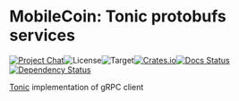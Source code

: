 # MobileCoin: Tonic protobufs services

[![Project Chat][chat-image]][chat-link]<!--
-->![License][license-image]<!--
-->![Target][target-image]<!--
-->[![Crates.io][crate-image]][crate-link]<!--
-->[![Docs Status][docs-image]][docs-link]<!--
-->[![Dependency Status][deps-image]][deps-link]

[Tonic](https://docs.rs/tonic/latest/tonic/) implementation of gRPC client

[chat-image]: https://img.shields.io/discord/844353360348971068?style=flat-square
[chat-link]: https://mobilecoin.chat
[license-image]: https://img.shields.io/crates/l/mc-probufs-tonic?style=flat-square
[target-image]: https://img.shields.io/badge/target-x86__64-blue?style=flat-square
[crate-image]: https://img.shields.io/crates/v/mc-probufs-tonic.svg?style=flat-square
[crate-link]: https://crates.io/crates/mc-probufs-tonic
[docs-image]: https://img.shields.io/docsrs/mc-probufs-tonic?style=flat-square
[docs-link]: https://docs.rs/crate/mc-probufs-tonic
[deps-image]: https://deps.rs/crate/mc-probufs-tonic/0.1.0/status.svg?style=flat-square
[deps-link]: https://deps.rs/crate/mc-probufs-tonic/0.1.0
